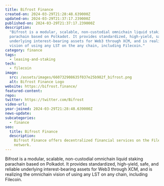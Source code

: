 ```yaml
---
title: Bifrost Finance
created-on: 2024-03-29T21:28:48.639000Z
updated-on: 2024-03-29T21:37:17.239000Z
published-on: 2024-03-29T21:37:17.239000Z
description:
  "Bifrost is a modular, scalable, non-custodial omnichain liquid staking
  parachain based on Polkadot. It provides standardized, high-yield, safe, and reliable
  underlying interest-bearing assets for Web3 through XCM, and is realizing the omnichain
  vision of using any LST on the any chain, including Filecoin."
category: finance
tags:
  - leasing-and-staking
tech:
  - filecoin
image:
  src: /assets/images/660732908635f037e25b982f_bifrost.png
  alt: Bifrost Finance Logo
website: https://bifrost.finance/
featured-content:
repo:
twitter: https://twitter.com/Bifrost
video-url:
year-joined: 2024-03-29T21:28:48.639000Z
news-update:
subcategories:
  - finance
seo:
  title: Bifrost Finance
  description:
    Bifrost Finance offers decentralized financial services on the Filecoin
    network.
---
```


Bifrost is a modular, scalable, non-custodial omnichain liquid staking parachain based on Polkadot. It provides standardized, high-yield, safe, and reliable underlying interest-bearing assets for Web3 through XCM, and is realizing the omnichain vision of using any LST on any chain, including Filecoin.
